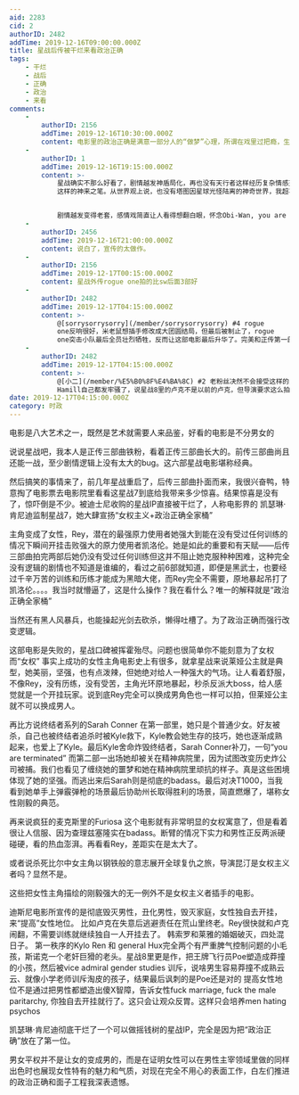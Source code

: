 ```yaml
---
aid: 2283
cid: 2
authorID: 2482
addTime: 2019-12-16T09:00:00.000Z
title: 星战后传被干烂来看政治正确
tags:
    - 干烂
    - 战后
    - 正确
    - 政治
    - 来看
comments:
    -
        authorID: 2156
        addTime: 2019-12-16T10:30:00.000Z
        content: 电影里的政治正确是满意一部分人的“做梦”心理，所谓在戏里过把瘾，生活里该干嘛干嘛。严肃的欧美电影基本没那个女权元素
    -
        authorID: 1
        addTime: 2019-12-16T19:15:00.000Z
        content: >-
            星战确实不那么好看了，剧情越发神盾局化，再也没有天行者这样经历复杂情感充沛跌宕起伏的角色，更没有 I'm your father
            这样的神来之笔。从世界观上说，也没有塔图因星球光怪陆离的神奇世界，我超喜欢那种满是奇怪星际物种的小酒馆……


            剧情越发变得老套，感情戏简直让人看得想翻白眼，怀念Obi-Wan, you are my hero的时代。
    -
        authorID: 2456
        addTime: 2019-12-16T21:00:00.000Z
        content: 说白了，宣传的太做作。
    -
        authorID: 2156
        addTime: 2019-12-17T00:15:00.000Z
        content: 星战外传rogue one拍的比sw后面3部好
    -
        authorID: 2482
        addTime: 2019-12-17T04:15:00.000Z
        content: >-
            @[sorrysorrysorry](/member/sorrysorrysorry) #4 rogue
            one反响很好，米老鼠想插手修改成大团圆结局，但最后被制止了，rogue
            one突击小队最后全员壮烈牺牲，反而让这部电影最后升华了。完美和正传第一部结合，最后阶段黑武士出场简直热血沸腾，虽然他是反派，不应该有这种感觉，但他实在是太帅了。
    -
        authorID: 2482
        addTime: 2019-12-17T04:15:00.000Z
        content: >-
            @[小二](/member/%E5%B0%8F%E4%BA%8C) #2 老粉丝决然不会接受这样的星战电影续集。包括卢克的演员Mark
            Hamill自己都发牢骚了，说星战8里的卢克不是以前的卢克，但导演要求这么拍，我只能这样去演。（Youtube上有专门的采访视频）电影就应该是电影，它是艺术，艺术就不该让政治来掺和。
date: 2019-12-17T04:15:00.000Z
category: 时政
---
```


电影是八大艺术之一，既然是艺术就需要人来品鉴，好看的电影是不分男女的

说说星战吧，我本人是正传三部曲铁粉，看着正传三部曲长大的。前传三部曲尚且还能一战，至少剧情逻辑上没有太大的bug。这六部星战电影堪称经典。

然后搞笑的事情来了，前几年星战重启了，后传三部曲扑面而来，我很兴奋鸭，特意掏了电影票去电影院里看看这星战7到底给我带来多少惊喜。结果惊喜是没有了，惊吓倒是不少。被迪士尼收购的星战IP直接被干烂了，人称电影界的 凯瑟琳·肯尼迪监制星战7，她大肆宣扬“女权主义+政治正确全家桶”

主角变成了女性，Rey，潜在的最强原力使用者她强大到能在没有受过任何训练的情况下瞬间开挂击败强大的原力使用者凯洛伦。她是如此的重要和有天赋——后传三部曲拍完两部后她仍没有受过任何训练但这并不阻止她克服种种困难，这种完全没有逻辑的剧情也不知道是谁编的，看过之前6部就知道，即便是黑武士，也要经过千辛万苦的训练和历练才能成为黑暗大佬，而Rey完全不需要，原地暴起吊打了凯洛伦。。。。我当时就懵逼了，这是什么操作？我在看什么？唯一的解释就是“政治正确全家桶”

当然还有黑人风暴兵，也能操起光剑去砍杀，懒得吐槽了。为了政治正确而强行改变逻辑。

这部电影是失败的，星战口碑被挥霍殆尽。问题也很简单你不能刻意为了女权而“女权” 事实上成功的女性主角电影史上有很多，就拿星战来说莱娅公主就是典型，她美丽，坚强，也有点泼辣，但她绝对给人一种强大的气场。让人看着舒服，不像Rey，没有历练，没有受苦，主角光环原地暴起，秒杀反派大boss，给人感觉就是一个开挂玩家。说到底Rey完全可以换成男角色也一样可以拍，但莱娅公主就不可以换成男人。

再比方说终结者系列的Sarah Conner 在第一部里，她只是个普通少女。好友被杀，自己也被终结者追杀时被Kyle救下，Kyle教会她生存的技巧，她也逐渐成熟起来，也爱上了Kyle。最后Kyle舍命炸毁终结者，Sarah Conner补刀，一句“you are terminated” 而第二部一出场她却被关在精神病院里，因为试图改变历史炸公司被捕。我们也看见了缠绕她的噩梦和她在精神病院里顽抗的样子。真是这些困境体现了她的坚强。而逃出来后Sarah则是彻底的badass。最后对决T1000，当我看到她单手上弹霰弹枪的场景最后协助州长取得胜利的场景，简直燃爆了，堪称女性刚毅的典范。

再来说疯狂的麦克斯里的Furiosa 这个电影就有非常明显的女权寓意了，但是看着很让人信服、因为查理兹塞隆实在badass。断臂的情况下实力和男性正反两派硬碰硬，看的热血澎湃。再看看Rey，差距实在是太大了。

或者说杀死比尔中女主角以钢铁般的意志展开全球复仇之旅，导演昆汀是女权主义者吗？显然不是。

这些把女性主角描绘的刚毅强大的无一例外不是女权主义者插手的电影。

迪斯尼电影所宣传的是彻底毁灭男性，丑化男性，毁灭家庭，女性独自去开挂，来“提高”女性地位。 比如卢克在失意后逃避责任在荒山里终老。Rey很快就和卢克闹翻，不需要训练就继续独自一人开挂去了。 韩索罗和莱雅的婚姻破灭，四处混日子。 第一秩序的Kylo Ren 和 general Hux完全两个有严重脾气控制问题的小毛孩，斯诺克一个老奸巨猾的老头。星战8里更是作，把王牌飞行员Poe塑造成莽撞的小孩，然后被vice admiral gender studies 训斥，说啥男生容易莽撞不成熟云云、就像小学老师训斥淘皮的孩子，结果最后讽刺的是Poe还是对的 提高女性地位不是通过把男性都塑造出傻X智障，告诉女性fuck marriage, fuck the male paritarchy, 你独自去开挂就行了。这只会让观众反胃。这样只会培养men hating psychos

凯瑟琳·肯尼迪彻底干烂了一个可以做摇钱树的星战IP，完全是因为把“政治正确”放在了第一位。

男女平权并不是让女的变成男的，而是在证明女性可以在男性主宰领域里做的同样出色时也展现女性特有的魅力和气质，对现在完全不用心的表面工作，白左们推进的政治正确和面子工程我深表遗憾。

